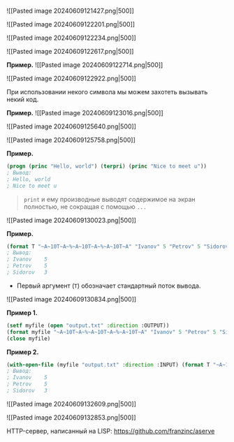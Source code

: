 ![[Pasted image 20240609121427.png|500]]

![[Pasted image 20240609122201.png|500]]

![[Pasted image 20240609122234.png|500]]

![[Pasted image 20240609122617.png|500]]

**Пример.**
![[Pasted image 20240609122714.png|500]]

![[Pasted image 20240609122922.png|500]]

При использовании некого символа мы можем захотеть вызывать некий код.

**Пример.**
![[Pasted image 20240609123016.png|500]]


![[Pasted image 20240609125640.png|500]]

![[Pasted image 20240609125758.png|500]]

**Пример.**

```lisp
(progn (princ "Hello, world") (terpri) (princ "Nice to meet u"))
; Вывод:
; Hello, world
; Nice to meet u
```


> `print` и ему производные выводят содержимое на экран полностью, не сокращая с помощью `...`


![[Pasted image 20240609130023.png|500]]

**Пример.**

```lisp
(format T "~A~10T~A~%~A~10T~A~%~A~10T~A" "Ivanov" 5 "Petrov" 5 "Sidorov" 3)
; Вывод:
; Ivanov	5
; Petrov	5
; Sidorov	3
```

- Первый аргумент (`T`) обозначает стандартный поток вывода.

![[Pasted image 20240609130834.png|500]]

**Пример 1.**

```lisp
(setf myfile (open "output.txt" :direction :OUTPUT))
(format myfile "~A~10T~A~%~A~10T~A~%~A~10T~A" "Ivanov" 5 "Petrov" 5 "Sidorov" 3)
(close myfile)
```

**Пример 2.**

```lisp
(with-open-file (myfile "output.txt" :direction :INPUT) (format T "~A~10T~A~%~A~10T~A~%~A~10T~A" (read myfile) (read myfile) (read myfile) (read myfile) (read myfile) (read myfile)))
; Вывод:
; Ivanov	5
; Petrov	5
; Sidorov	3
```

![[Pasted image 20240609132609.png|500]]

![[Pasted image 20240609132853.png|500]]

HTTP-сервер, написанный на LISP: https://github.com/franzinc/aserve